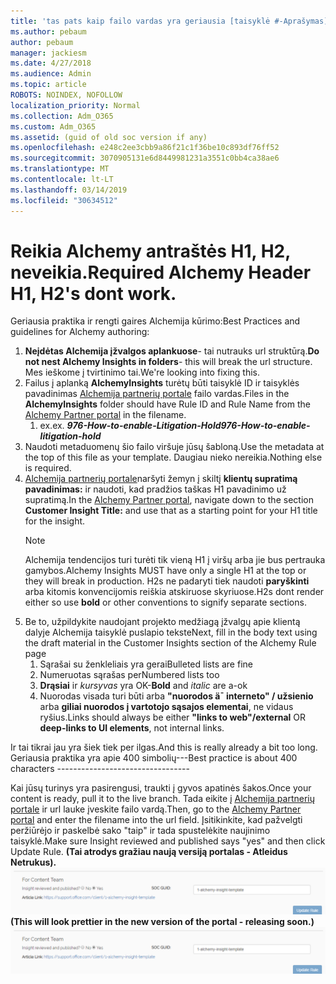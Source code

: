 ```yaml
---
title: 'tas pats kaip failo vardas yra geriausia [taisyklė #-Aprašymas]'
ms.author: pebaum
author: pebaum
manager: jackiesm
ms.date: 4/27/2018
ms.audience: Admin
ms.topic: article
ROBOTS: NOINDEX, NOFOLLOW
localization_priority: Normal
ms.collection: Adm_O365
ms.custom: Adm_O365
ms.assetid: (guid of old soc version if any)
ms.openlocfilehash: e248c2ee3cbb9a86f21c1f36be10c893df76ff52
ms.sourcegitcommit: 3070905131e6d8449981231a3551c0bb4ca38ae6
ms.translationtype: MT
ms.contentlocale: lt-LT
ms.lasthandoff: 03/14/2019
ms.locfileid: "30634512"
---
```

# <a name="required-alchemy-header-h1-h2s-dont-work"></a><span data-ttu-id="b800c-102">Reikia Alchemy antraštės H1, H2, neveikia.</span><span class="sxs-lookup"><span data-stu-id="b800c-102">Required Alchemy Header H1, H2's dont work.</span></span>
<span data-ttu-id="b800c-103">Geriausia praktika ir rengti gaires Alchemija kūrimo:</span><span class="sxs-lookup"><span data-stu-id="b800c-103">Best Practices and guidelines for Alchemy authoring:</span></span>

1. <span data-ttu-id="b800c-104">**Neįdėtas Alchemija įžvalgos aplankuose**- tai nutrauks url struktūrą.</span><span class="sxs-lookup"><span data-stu-id="b800c-104">**Do not nest Alchemy Insights in folders**- this will break the url structure.</span></span> <span data-ttu-id="b800c-105">Mes ieškome į tvirtinimo tai.</span><span class="sxs-lookup"><span data-stu-id="b800c-105">We're looking into fixing this.</span></span>
1. <span data-ttu-id="b800c-106">Failus į aplanką **AlchemyInsights** turėtų būti taisyklė ID ir taisyklės pavadinimas [Alchemija partnerių portale](https://alchemyportal.azurewebsites.net) failo vardas.</span><span class="sxs-lookup"><span data-stu-id="b800c-106">Files in the **AlchemyInsights** folder should have Rule ID and Rule Name from the [Alchemy Partner portal](https://alchemyportal.azurewebsites.net) in the filename.</span></span>
    1. <span data-ttu-id="b800c-107">ex.</span><span class="sxs-lookup"><span data-stu-id="b800c-107">ex.</span></span> <span data-ttu-id="b800c-108">***976-How-to-enable-Litigation-Hold***</span><span class="sxs-lookup"><span data-stu-id="b800c-108">***976-How-to-enable-litigation-hold***</span></span>
1. <span data-ttu-id="b800c-109">Naudoti metaduomenų šio failo viršuje jūsų šabloną.</span><span class="sxs-lookup"><span data-stu-id="b800c-109">Use the metadata at the top of this file as your template.</span></span> <span data-ttu-id="b800c-110">Daugiau nieko nereikia.</span><span class="sxs-lookup"><span data-stu-id="b800c-110">Nothing else is required.</span></span>
1. <span data-ttu-id="b800c-111">[Alchemija partnerių portale](https://alchemyportal.azurewebsites.net)naršyti žemyn į skiltį **klientų supratimą pavadinimas:** ir naudoti, kad pradžios taškas H1 pavadinimo už supratimą.</span><span class="sxs-lookup"><span data-stu-id="b800c-111">In the [Alchemy Partner portal](https://alchemyportal.azurewebsites.net), navigate down to the section **Customer Insight Title:** and use that as a starting point for your H1 title for the insight.</span></span> 
    > [!NOTE]
    > <span data-ttu-id="b800c-112">Alchemija tendencijos turi turėti tik vieną H1 į viršų arba jie bus pertrauka gamybos.</span><span class="sxs-lookup"><span data-stu-id="b800c-112">Alchemy Insights MUST have only a single H1 at the top or they will break in production.</span></span> <span data-ttu-id="b800c-113">H2s ne padaryti tiek naudoti **paryškinti** arba kitomis konvencijomis reiškia atskiruose skyriuose.</span><span class="sxs-lookup"><span data-stu-id="b800c-113">H2s dont render either so use **bold** or other conventions to signify separate sections.</span></span>
1. <span data-ttu-id="b800c-114">Be to, užpildykite naudojant projekto medžiagą įžvalgų apie klientą dalyje Alchemija taisyklė puslapio tekste</span><span class="sxs-lookup"><span data-stu-id="b800c-114">Next, fill in the body text using the draft material in the Customer Insights section of the Alchemy Rule page</span></span>
    1. <span data-ttu-id="b800c-115">Sąrašai su ženkleliais yra gerai</span><span class="sxs-lookup"><span data-stu-id="b800c-115">Bulleted lists are fine</span></span>
    1. <span data-ttu-id="b800c-116">Numeruotas sąrašas per</span><span class="sxs-lookup"><span data-stu-id="b800c-116">Numbered lists too</span></span>
    1. <span data-ttu-id="b800c-117">**Drąsiai** ir *kursyvas* yra OK-</span><span class="sxs-lookup"><span data-stu-id="b800c-117">**Bold** and *italic* are a-ok</span></span>
    1. <span data-ttu-id="b800c-118">Nuorodas visada turi būti arba **"nuorodos ä¯ interneto" / užsienio** arba **giliai nuorodos į vartotojo sąsajos elementai**, ne vidaus ryšius.</span><span class="sxs-lookup"><span data-stu-id="b800c-118">Links should always be either **"links to web"/external** OR **deep-links to UI elements**, not internal links.</span></span>

<span data-ttu-id="b800c-119">Ir tai tikrai jau yra šiek tiek per ilgas.</span><span class="sxs-lookup"><span data-stu-id="b800c-119">And this is really already a bit too long.</span></span> <span data-ttu-id="b800c-120">Geriausia praktika yra apie 400 simbolių---</span><span class="sxs-lookup"><span data-stu-id="b800c-120">Best practice is about 400 characters ---------------------------------</span></span>

<span data-ttu-id="b800c-121">Kai jūsų turinys yra pasirengusi, traukti į gyvos apatinės šakos.</span><span class="sxs-lookup"><span data-stu-id="b800c-121">Once your content is ready, pull it to the live branch.</span></span> <span data-ttu-id="b800c-122">Tada eikite į [Alchemija partnerių portale](https://alchemyportal.azurewebsites.net) ir url lauke įveskite failo vardą.</span><span class="sxs-lookup"><span data-stu-id="b800c-122">Then, go to the [Alchemy Partner portal](https://alchemyportal.azurewebsites.net) and enter the filename into the url field.</span></span> <span data-ttu-id="b800c-123">Įsitikinkite, kad pažvelgti peržiūrėjo ir paskelbė sako "taip" ir tada spustelėkite naujinimo taisyklė.</span><span class="sxs-lookup"><span data-stu-id="b800c-123">Make sure Insight reviewed and published says "yes" and then click Update Rule.</span></span> <span data-ttu-id="b800c-124">**(Tai atrodys gražiau naują versiją portalas - Atleidus Netrukus).** 
 ![url lauką](media/for-content-team.PNG)</span><span class="sxs-lookup"><span data-stu-id="b800c-124">**(This will look prettier in the new version of the portal - releasing soon.)**
![url field](media/for-content-team.PNG)</span></span>

